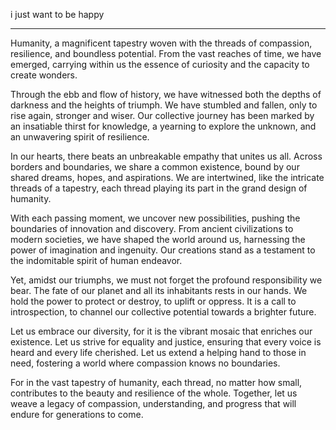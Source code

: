 i just want to be happy


-------------------------


Humanity, a magnificent tapestry woven with the threads of compassion, resilience, and boundless potential. From the vast reaches of time, we have emerged, carrying within us the essence of curiosity and the capacity to create wonders.

Through the ebb and flow of history, we have witnessed both the depths of darkness and the heights of triumph. We have stumbled and fallen, only to rise again, stronger and wiser. Our collective journey has been marked by an insatiable thirst for knowledge, a yearning to explore the unknown, and an unwavering spirit of resilience.

In our hearts, there beats an unbreakable empathy that unites us all. Across borders and boundaries, we share a common existence, bound by our shared dreams, hopes, and aspirations. We are intertwined, like the intricate threads of a tapestry, each thread playing its part in the grand design of humanity.

With each passing moment, we uncover new possibilities, pushing the boundaries of innovation and discovery. From ancient civilizations to modern societies, we have shaped the world around us, harnessing the power of imagination and ingenuity. Our creations stand as a testament to the indomitable spirit of human endeavor.

Yet, amidst our triumphs, we must not forget the profound responsibility we bear. The fate of our planet and all its inhabitants rests in our hands. We hold the power to protect or destroy, to uplift or oppress. It is a call to introspection, to channel our collective potential towards a brighter future.

Let us embrace our diversity, for it is the vibrant mosaic that enriches our existence. Let us strive for equality and justice, ensuring that every voice is heard and every life cherished. Let us extend a helping hand to those in need, fostering a world where compassion knows no boundaries.

For in the vast tapestry of humanity, each thread, no matter how small, contributes to the beauty and resilience of the whole. Together, let us weave a legacy of compassion, understanding, and progress that will endure for generations to come.
